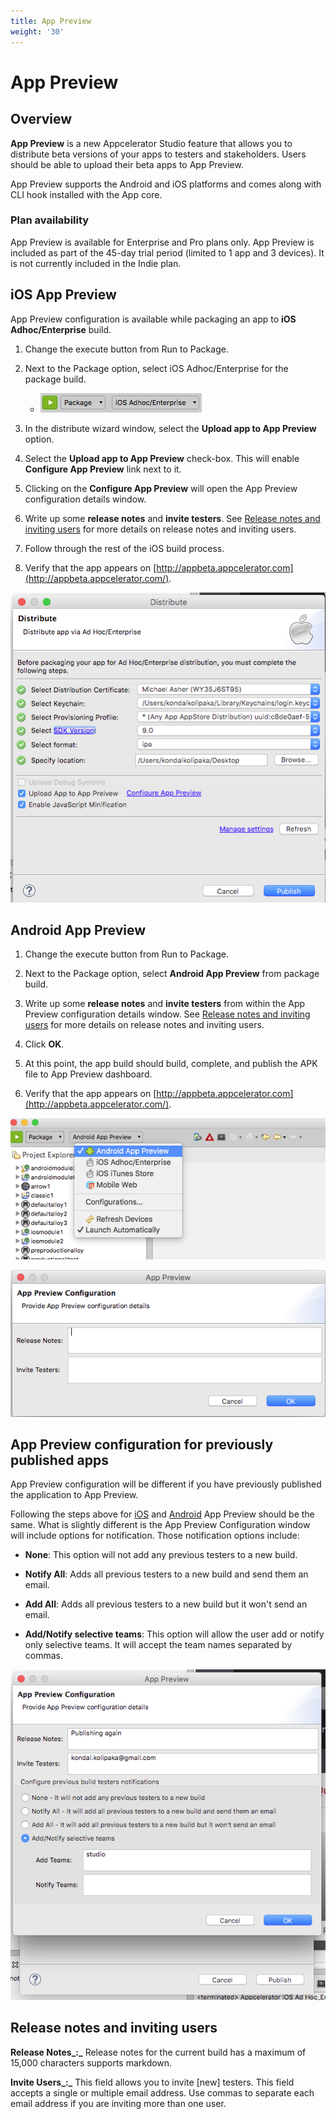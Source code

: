 ```yaml
---
title: App Preview
weight: '30'
---
```


# App Preview

## Overview

**App Preview** is a new Appcelerator Studio feature that allows you to distribute beta versions of your apps to testers and stakeholders. Users should be able to upload their beta apps to App Preview.

App Preview supports the Android and iOS platforms and comes along with CLI hook installed with the App core.

### Plan availability

App Preview is available for Enterprise and Pro plans only. App Preview is included as part of the 45-day trial period (limited to 1 app and 3 devices). It is not currently included in the Indie plan.

## iOS App Preview

App Preview configuration is available while packaging an app to **iOS Adhoc/Enterprise** build.

1. Change the execute button from Run to Package.

2. Next to the Package option, select iOS Adhoc/Enterprise for the package build.

    * ![image2016-5-12_10_53_44](./image2016-5-12_10_53_44.png)
3. In the distribute wizard window, select the **Upload app to App Preview** option.

4. Select the **Upload app to App Preview** check-box. This will enable **Configure App Preview** link next to it.

5. Clicking on the **Configure App Preview** will open the App Preview configuration details window.

6. Write up some **release notes** and **invite testers**. See [Release notes and inviting users](#release-notes-and-inviting-users) for more details on release notes and inviting users.

7. Follow through the rest of the iOS build process.

8. Verify that the app appears on [http://appbeta.appcelerator.com](http://appbeta.appcelerator.com/).

![image2016-6-2_15_10_33](./image2016-6-2_15_10_33.png)

## Android App Preview

1. Change the execute button from Run to Package.

2. Next to the Package option, select **Android App Preview** from package build.

3. Write up some **release notes** and **invite testers** from within the App Preview configuration details window. See [Release notes and inviting users](#release-notes-and-inviting-users) for more details on release notes and inviting users.

4. Click **OK**.

5. At this point, the app build should build, complete, and publish the APK file to App Preview dashboard.

6. Verify that the app appears on [http://appbeta.appcelerator.com](http://appbeta.appcelerator.com/).

![image2016-6-2_15_11_19](./image2016-6-2_15_11_19.png)

![image2016-6-2_15_11_43](./image2016-6-2_15_11_43.png)

## App Preview configuration for previously published apps

App Preview configuration will be different if you have previously published the application to App Preview.

Following the steps above for [iOS](#ios-app-preview) and [Android](#android-app-preview) App Preview should be the same. What is slightly different is the App Preview Configuration window will include options for notification. Those notification options include:

* **None**: This option will not add any previous testers to a new build.

* **Notify All**: Adds all previous testers to a new build and send them an email.

* **Add All**: Adds all previous testers to a new build but it won't send an email.

* **Add/Notify selective teams**: This option will allow the user add or notify only selective teams. It will accept the team names separated by commas.

![image2016-6-2_15_11_57](./image2016-6-2_15_11_57.png)

## Release notes and inviting users

**Release Notes_:_** Release notes for the current build has a maximum of 15,000 characters supports markdown.

**Invite Users_:_** This field allows you to invite \[new\] testers. This field accepts a single or multiple email address. Use commas to separate each email address if you are inviting more than one user.
